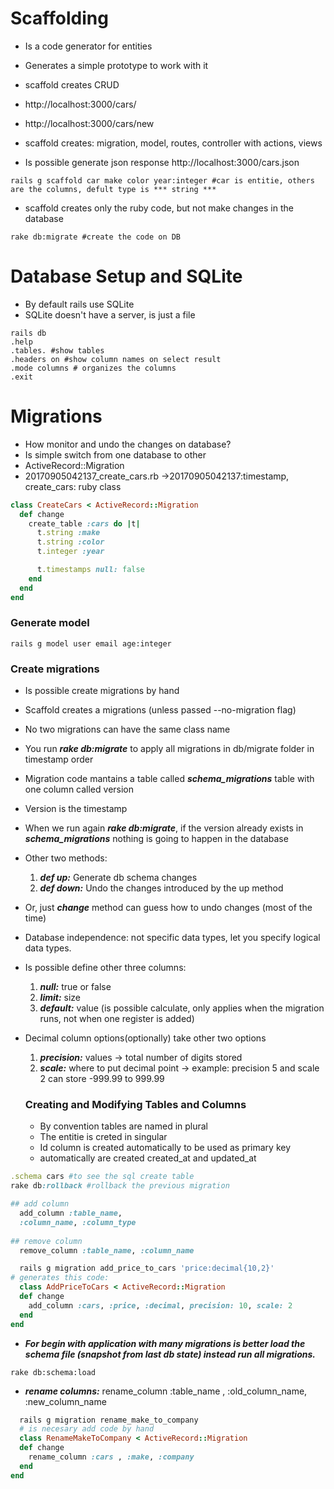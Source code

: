 # Scaffolding

* Is a code generator for entities
* Generates a simple prototype to work with it
* scaffold creates CRUD
* http://localhost:3000/cars/
* http://localhost:3000/cars/new
* scaffold creates: migration, model, routes, controller with actions, views

* Is possible generate json response http://localhost:3000/cars.json
```
rails g scaffold car make color year:integer #car is entitie, others are the columns, defult type is *** string ***
```
* scaffold creates only the ruby code, but not make changes in the database

```
rake db:migrate #create the code on DB
```
# Database Setup and SQLite

* By default rails use SQLite
* SQLite doesn't have a server, is just a file

```
rails db
.help
.tables. #show tables
.headers on #show column names on select result
.mode columns # organizes the columns
.exit
```

# Migrations
* How monitor and undo the changes on database?
* Is simple switch from one database to other
* ActiveRecord::Migration
* 20170905042137_create_cars.rb ->20170905042137:timestamp, create_cars: ruby class

```ruby
class CreateCars < ActiveRecord::Migration
  def change
    create_table :cars do |t|
      t.string :make
      t.string :color
      t.integer :year

      t.timestamps null: false
    end
  end
end
```

### Generate model
```
rails g model user email age:integer
```
### Create migrations
* Is possible create migrations by hand
* Scaffold creates a migrations (unless passed --no-migration flag)
* No two migrations can have the same class name
* You run ***rake db:migrate*** to apply all migrations in db/migrate folder in timestamp order
* Migration code mantains a table called ***schema_migrations*** table with one column called version
* Version is the timestamp
* When we run again ***rake db:migrate***, if the version already exists in ***schema_migrations*** nothing is going to happen in the database
* Other two methods:
  1. ***def up:*** Generate db schema changes
  2. ***def down:*** Undo the changes introduced by the up method
* Or, just ***change*** method can guess how to undo changes (most of the time)

* Database independence: not specific data types, let you specify logical data types.
* Is possible define other three columns:
  1. ***null:*** true or false
  2. ***limit:*** size
  3. ***default:*** value (is possible calculate, only applies when the migration runs, not when one register is added)
* Decimal column options(optionally) take other two options
  1. ***precision:*** values -> total number of digits stored
  2. ***scale:*** where to put decimal point -> example: precision 5 and scale 2 can store -999.99 to 999.99
  
  ### Creating and Modifying Tables and Columns
  
  * By convention tables are named in plural
  * The entitie is creted in singular
  * Id column is created automatically to be used as primary key
  * automatically are created created_at and updated_at

```ruby
.schema cars #to see the sql create table
rake db:rollback #rollback the previous migration

## add column
  add_column :table_name,
  :column_name, :column_type
  
## remove column
  remove_column :table_name, :column_name
```

```ruby
  rails g migration add_price_to_cars 'price:decimal{10,2}'
# generates this code:
  class AddPriceToCars < ActiveRecord::Migration
  def change
    add_column :cars, :price, :decimal, precision: 10, scale: 2
  end
end
```

* ***For begin with application with many migrations is better load the schema file (snapshot from last db state) instead run all migrations.***

```
rake db:schema:load
```

* ***rename columns:*** rename_column :table_name , :old_column_name, :new_column_name
```ruby
  rails g migration rename_make_to_company
  # is necesary add code by hand
  class RenameMakeToCompany < ActiveRecord::Migration
  def change
    rename_column :cars , :make, :company
  end
end
```
